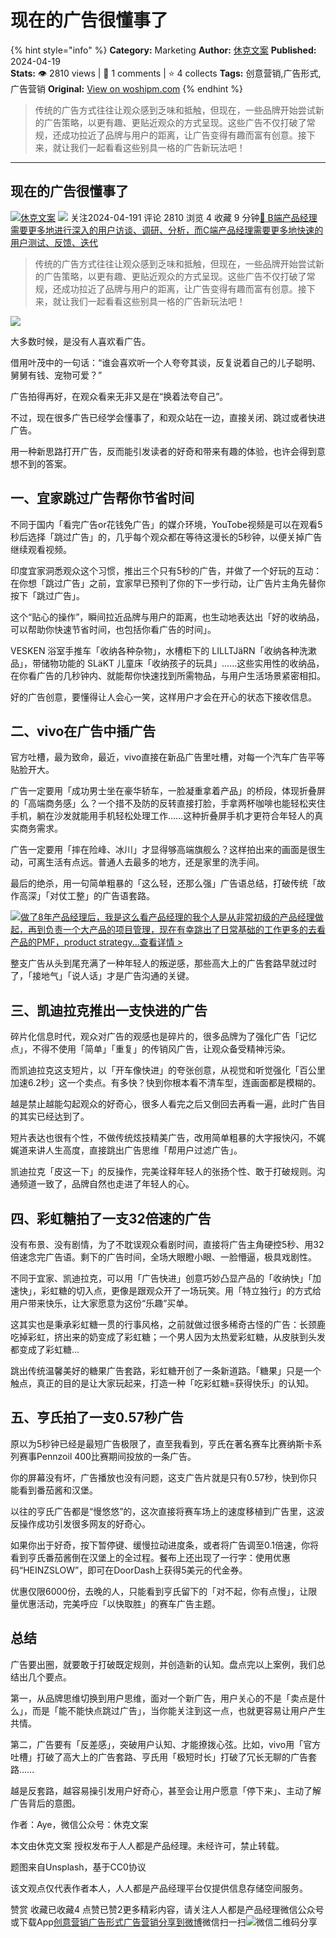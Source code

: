 # 现在的广告很懂事了
{% hint style="info" %}
**Category:** Marketing
**Author:** [休克文案](https://www.woshipm.com/u/214328)
**Published:** 2024-04-19  
**Stats:** 👁️ 2810 views | 💬 1 comments | ⭐ 4 collects
**Tags:** 创意营销,广告形式,广告营销
**Original:** [View on woshipm.com](https://www.woshipm.com/marketing/6036389.html)
{% endhint %}
> 传统的广告方式往往让观众感到乏味和抵触，但现在，一些品牌开始尝试新的广告策略，以更有趣、更贴近观众的方式呈现。这些广告不仅打破了常规，还成功拉近了品牌与用户的距离，让广告变得有趣而富有创意。接下来，就让我们一起看看这些别具一格的广告新玩法吧！

---

## 现在的广告很懂事了

[![](https://static.woshipm.com/pmadmin_avatar_20230907114450_1915.jpg?imageView2/1/w/72/h/72/q/100)](https://www.woshipm.com/u/214328)[休克文案](https://www.woshipm.com/u/214328) ![](https://static.woshipm.com/tag/1121_1@2x.png) 关注2024-04-191 评论 2810 浏览 4 收藏 9 分钟[🔗 B端产品经理需要更多地进行深入的用户访谈、调研、分析，而C端产品经理需要更多地快速的用户测试、反馈、迭代](https://ke.qidianla.com/courses/bcpm)

> 传统的广告方式往往让观众感到乏味和抵触，但现在，一些品牌开始尝试新的广告策略，以更有趣、更贴近观众的方式呈现。这些广告不仅打破了常规，还成功拉近了品牌与用户的距离，让广告变得有趣而富有创意。接下来，就让我们一起看看这些别具一格的广告新玩法吧！

![](https://image.yunyingpai.com/wp/2024/04/nOVbkTIZh3JchXTQuHL0.jpg)

大多数时候，是没有人喜欢看广告。

借用叶茂中的一句话：“谁会喜欢听一个人夸夸其谈，反复说着自己的儿子聪明、舅舅有钱、宠物可爱？”

广告拍得再好，在观众看来无非又是在“换着法夸自己”。

不过，现在很多广告已经学会懂事了，和观众站在一边，直接关闭、跳过或者快进广告。

用一种新思路打开广告，反而能引发读者的好奇和带来有趣的体验，也许会得到意想不到的答案。

## 一、宜家跳过广告帮你节省时间

不同于国内「看完广告or花钱免广告」的媒介环境，YouTobe视频是可以在观看5秒后选择「跳过广告」的，几乎每个观众都在等待这漫长的5秒钟，以便关掉广告继续观看视频。

印度宜家洞悉观众这个习惯，推出三个只有5秒的广告，并做了一个好玩的互动：在你想「跳过广告」之前，宜家早已预判了你的下一步行动，让广告片主角先替你按下「跳过广告」。

这个“贴心的操作”，瞬间拉近品牌与用户的距离，也生动地表达出「好的收纳品，可以帮助你快速节省时间，也包括你看广告的时间」。

VESKEN 浴室手推车「收纳各种杂物」，水槽柜下的 LILLTJäRN「收纳各种洗漱品」，带储物功能的 SLäKT 儿童床「收纳孩子的玩具」……这些实用性的收纳品，在你看广告的几秒钟内、就能帮你快速找到所需物品，与用户生活场景紧密相扣。

好的广告创意，要懂得让人会心一笑，这样用户才会在开心的状态下接收信息。

## 二、vivo在广告中插广告

官方吐槽，最为致命，最近，vivo直接在新品广告里吐槽，对每一个汽车广告平等贴脸开大。

广告一定要用「成功男士坐在豪华轿车，一脸凝重拿着产品」的桥段，体现折叠屏的「高端商务感」么？一个措不及防的反转直接打脸，手拿两杯咖啡也能轻松夹住手机，躺在沙发就能用手机轻松处理工作……这种折叠屏手机才更符合年轻人的真实商务需求。

广告一定要用「摔在险峰、冰川」才显得够高端旗舰么？这样拍出来的画面是很生动，可离生活有点远。普通人去最多的地方，还是家里的洗手间。

最后的绝杀，用一句简单粗暴的「这么轻，还那么强」广告语总结，打破传统「故作高深」「对仗工整」的广告语套路。

[![](https://image.woshipm.com/2023/08/02/bf59b8ba-30e4-11ee-88e7-00163e0b5ff3.png)做了8年产品经理后，我是这么看产品经理的我个人是从非常初级的产品经理做起，再到负责一个大产品的项目管理，现在有幸跳出了日常基础的工作更多的去看产品的PMF，product strategy...查看详情 >](https://ke.qidianla.com/courses/bcpm)

整支广告从头到尾充满了一种年轻人的叛逆感，那些高大上的广告套路早就过时了，「接地气」「说人话」才是广告沟通的关键。

## 三、凯迪拉克推出一支快进的广告

碎片化信息时代，观众对广告的观感也是碎片的，很多品牌为了强化广告「记忆点」，不得不使用「简单」「重复」的传销风广告，让观众备受精神污染。

而凯迪拉克这支短片，以「开车像快进」的夸张创意，从视觉和听觉强化「百公里加速6.2秒」这一个卖点。有多快？快到你根本看不清车型，连画面都是模糊的。

越是禁止越能勾起观众的好奇心，很多人看完之后又倒回去再看一遍，此时广告目的其实已经达到了。

短片表达也很有个性，不做传统炫技精美广告，改用简单粗暴的大字报快闪，不娓娓道来讲人生高度，直接跳出广告思维「帮用户过滤广告」。

凯迪拉克「皮这一下」的反操作，完美诠释年轻人的张扬个性、敢于打破规则。沟通频道一致了，品牌自然也走进了年轻人的心。

## 四、彩虹糖拍了一支32倍速的广告

没有布景、没有剧情，为了不耽误观众看剧时间，直接将广告主角硬控5秒、用32倍速念完广告语。剩下的广告时间，全场大眼瞪小眼、一脸懵逼，极具戏剧性。

不同于宜家、凯迪拉克，可以用「广告快进」创意巧妙凸显产品的「收纳快」「加速快」，彩虹糖的切入点，更像是跟观众开了一场玩笑。用「特立独行」的方式给用户带来快乐，让大家愿意为这份“乐趣”买单。

这其实也是秉承彩虹糖一贯的行事风格，之前就做过很多稀奇古怪的广告：长颈鹿吃掉彩虹，挤出来的奶变成了彩虹糖；一个男人因为太热爱彩虹糖，从皮肤到头发都变成了彩虹糖…

跳出传统温馨美好的糖果广告套路，彩虹糖开创了一条新道路。「糖果」只是一个触点，真正的目的是让大家玩起来，打造一种「吃彩虹糖=获得快乐」的认知。

## 五、亨氏拍了一支0.57秒广告

原以为5秒钟已经是最短广告极限了，直至我看到，亨氏在著名赛车比赛纳斯卡系列赛事Pennzoil 400比赛期间投放的一条广告。

你的屏幕没有坏，广告播放也没有问题，这支广告片就是只有0.57秒，快到你只能看到番茄酱和汉堡。

以往的亨氏广告都是“慢悠悠”的，这次直接将赛车场上的速度移植到广告里，这波反操作成功引发很多网友的好奇心。

如果你出于好奇，按下暂停键、缓慢拉动进度条，或者将广告调至0.1倍速，你将看到亨氏番茄酱倒在汉堡上的全过程。餐布上还出现了一行字：使用优惠码“HEINZSLOW”，即可在DoorDash上获得5美元的代金券。

优惠仅限6000份，去晚的人，只能看到亨氏留下的「对不起，你有点慢」，让限量优惠活动，完美呼应「以快取胜」的赛车广告主题。

## 总结

广告要出圈，就要敢于打破既定规则，并创造新的认知。盘点完以上案例，我们总结出几个要点。

第一，从品牌思维切换到用户思维，面对一个新广告，用户关心的不是「卖点是什么」，而是「能不能快点跳过广告」，当你能关注到这一点，也就更容易让用户产生共情。

第二，广告要有「反差感」，突破用户认知、才能撩拨心弦。比如，vivo用「官方吐槽」打破了高大上的广告套路、亨氏用「极短时长」打破了冗长无聊的广告套路……

越是反套路，越容易操引发用户好奇心，甚至会让用户愿意「停下来」、主动了解广告背后的意图。

作者：Aye，微信公众号：休克文案

本文由休克文案 授权发布于人人都是产品经理。未经许可，禁止转载。

题图来自Unsplash，基于CC0协议

该文观点仅代表作者本人，人人都是产品经理平台仅提供信息存储空间服务。

赞赏 收藏已收藏4 点赞已赞2更多精彩内容，请关注人人都是产品经理微信公众号或下载App[创意营销](https://www.woshipm.com/tag/%e5%88%9b%e6%84%8f%e8%90%a5%e9%94%80)[广告形式](https://www.woshipm.com/tag/%e5%b9%bf%e5%91%8a%e5%bd%a2%e5%bc%8f)[广告营销](https://www.woshipm.com/tag/%e5%b9%bf%e5%91%8a%e8%90%a5%e9%94%80)[分享到微博](https://service.weibo.com/share/share.php?appkey=2775287854&title=现在的广告很懂事了&url=https://www.woshipm.com/marketing/6036389.html&pic=https://image.yunyingpai.com/wp/2024/04/nOVbkTIZh3JchXTQuHL0.jpg)微信扫一扫![微信二维码](https://api.pwmqr.com/qrcode/create/?url=https://www.woshipm.com/marketing/6036389.html)分享